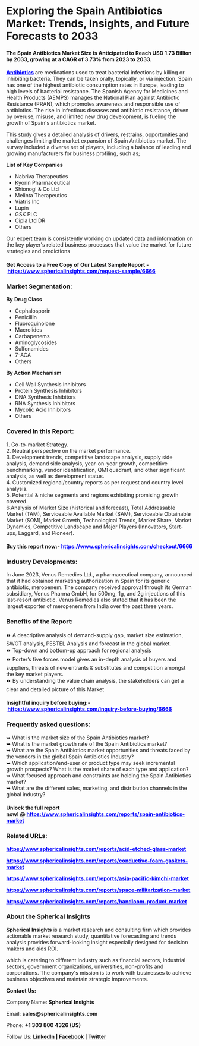<h1>Exploring the Spain Antibiotics Market: Trends, Insights, and Future Forecasts to 2033</h1>
<h4><strong>The Spain Antibiotics Market Size is Anticipated to Reach USD 1.73 Billion by 2033, growing at a CAGR of 3.73% from 2023 to 2033.</strong></h4>
<p><strong><span style="color: #0000ff;"><a style="color: #0000ff;" href="https://www.sphericalinsights.com/reports/spain-antibiotics-market" target="_blank" rel="noopener">Antibiotics</a></span>&nbsp;</strong>are medications used to treat bacterial infections by killing or inhibiting bacteria. They can be taken orally, topically, or via injection. Spain has one of the highest antibiotic consumption rates in Europe, leading to high levels of bacterial resistance. The Spanish Agency for Medicines and Health Products (AEMPS) manages the National Plan against Antibiotic Resistance (PRAN), which promotes awareness and responsible use of antibiotics. The rise in infectious diseases and antibiotic resistance, driven by overuse, misuse, and limited new drug development, is fueling the growth of Spain's antibiotics market.</p>
<p>This study gives a detailed analysis of drivers, restrains, opportunities and challenges limiting the market expansion of Spain Antibiotics market. The survey included a diverse set of players, including a balance of leading and growing manufacturers for business profiling, such as;</p>
<p><strong>List of Key Companies</strong></p>
<ul>
<li>Nabriva Therapeutics</li>
<li>Kyorin Pharmaceutical</li>
<li>Shionogi &amp; Co Ltd</li>
<li>Melinta Therapeutics</li>
<li>Viatris Inc</li>
<li>Lupin</li>
<li>GSK PLC</li>
<li>Cipla Ltd DR</li>
<li>Others</li>
</ul>
<p>Our expert team is consistently working on updated data and information on the key player's related business processes that value the market for future strategies and predictions</p>
<h4><strong>Get Access to a Free Copy of Our Latest Sample Report -&nbsp;<span style="color: #0000ff;"><a style="color: #0000ff;" href="https://www.sphericalinsights.com/request-sample/6666" target="_blank" rel="noopener">https://www.sphericalinsights.com/request-sample/6666</a></span></strong></h4>
<h3><strong>Market Segmentation:</strong></h3>
<p><strong>By</strong>&nbsp;<strong>Drug Class</strong></p>
<ul>
<li>Cephalosporin</li>
<li>Penicillin</li>
<li>Fluoroquinolone</li>
<li>Macrolides</li>
<li>Carbapenems</li>
<li>Aminoglycosides</li>
<li>Sulfonamides</li>
<li>7-ACA</li>
<li>Others</li>
</ul>
<p><strong>By</strong><strong>&nbsp;Action Mechanism</strong></p>
<ul>
<li>Cell Wall Synthesis Inhibitors</li>
<li>Protein Synthesis Inhibitors</li>
<li>DNA Synthesis Inhibitors</li>
<li>RNA Synthesis Inhibitors</li>
<li>Mycolic Acid Inhibitors</li>
<li>Others</li>
</ul>
<h3>Covered in this Report:</h3>
<p>1. Go-to-market Strategy.<br />2. Neutral perspective on the market performance.<br />3. Development trends, competitive landscape analysis, supply side analysis, demand side analysis, year-on-year growth, competitive benchmarking, vendor identification, QMI quadrant, and other significant analysis, as well as development status.<br />4. Customized regional/country reports as per request and country level analysis.<br />5. Potential &amp; niche segments and regions exhibiting promising growth covered.<br />6.Analysis of Market Size (historical and forecast), Total Addressable Market (TAM), Serviceable Available Market (SAM), Serviceable Obtainable Market (SOM), Market Growth, Technological Trends, Market Share, Market Dynamics, Competitive Landscape and Major Players (Innovators, Start-ups, Laggard, and Pioneer).</p>
<h4>Buy this report now:-&nbsp;<span style="color: #0000ff;"><a style="color: #0000ff;" href="https://www.sphericalinsights.com/checkout/6666" target="_blank" rel="noopener">https://www.sphericalinsights.com/checkout/6666</a></span></h4>
<h3>Industry Developments:</h3>
<p>In June 2023, Venus Remedies Ltd., a pharmaceutical company, announced that it had obtained marketing authorization in Spain for its generic antibiotic, meropenem. The company received approval through its German subsidiary, Venus Pharma GmbH, for 500mg, 1g, and 2g injections of this last-resort antibiotic. Venus Remedies also stated that it has been the largest exporter of meropenem from India over the past three years.</p>
<h3>Benefits of the Report:</h3>
<p>⏩ A descriptive analysis of demand-supply gap, market size estimation, SWOT analysis, PESTEL Analysis and forecast in the global market.<br />⏩ Top-down and bottom-up approach for regional analysis<br />⏩ Porter&rsquo;s five forces model gives an in-depth analysis of buyers and suppliers, threats of new entrants &amp; substitutes and competition amongst the key market players.<br />⏩ By understanding the value chain analysis, the stakeholders can get a clear and detailed picture of this Market</p>
<h4>Insightful inquiry before buying:-&nbsp;<span style="color: #0000ff;"><a style="color: #0000ff;" href="https://www.sphericalinsights.com/inquiry-before-buying/6666" target="_blank" rel="noopener">https://www.sphericalinsights.com/inquiry-before-buying/6666</a></span></h4>
<h3>Frequently asked questions:</h3>
<p>➥ What is the market size of the Spain Antibiotics market?<br />➥ What is the market growth rate of the Spain Antibiotics market?<br />➥ What are the Spain Antibiotics market opportunities and threats faced by the vendors in the global Spain Antibiotics Industry?<br />➥ Which application/end-user or product type may seek incremental growth prospects? What is the market share of each type and application?<br />➥ What focused approach and constraints are holding the Spain Antibiotics market?<br />➥ What are the different sales, marketing, and distribution channels in the global industry?</p>
<h4>Unlock the full report now!&nbsp;@&nbsp;<span style="color: #0000ff;"><a style="color: #0000ff;" href="https://www.sphericalinsights.com/reports/spain-antibiotics-market" target="_blank" rel="noopener">https://www.sphericalinsights.com/reports/spain-antibiotics-market</a></span></h4>
<h3><strong>Related URLs:</strong></h3>
<p><span style="color: #0000ff;"><strong><a style="color: #0000ff;" href="https://www.sphericalinsights.com/reports/acid-etched-glass-market">https://www.sphericalinsights.com/reports/acid-etched-glass-market</a></strong></span></p>
<p><span style="color: #0000ff;"><strong><a style="color: #0000ff;" href="https://www.sphericalinsights.com/reports/conductive-foam-gaskets-market">https://www.sphericalinsights.com/reports/conductive-foam-gaskets-market</a></strong></span></p>
<p><span style="color: #0000ff;"><strong><a style="color: #0000ff;" href="https://www.sphericalinsights.com/reports/asia-pacific-kimchi-market">https://www.sphericalinsights.com/reports/asia-pacific-kimchi-market</a></strong></span></p>
<p><span style="color: #0000ff;"><strong><a style="color: #0000ff;" href="https://www.sphericalinsights.com/reports/space-militarization-market">https://www.sphericalinsights.com/reports/space-militarization-market</a></strong></span></p>
<p><strong><span style="color: #0000ff;"><a style="color: #0000ff;" href="https://www.sphericalinsights.com/reports/handloom-product-market">https://www.sphericalinsights.com/reports/handloom-product-market</a></span>&nbsp;</strong></p>
<h3><strong>About the Spherical Insights</strong></h3>
<p><strong>Spherical Insights</strong>&nbsp;is a market research and consulting firm which provides actionable market research study, quantitative forecasting and trends analysis provides forward-looking insight especially designed for decision makers and aids ROI.</p>
<p>which is catering to different industry such as financial sectors, industrial sectors, government organizations, universities, non-profits and corporations. The company's mission is to work with businesses to achieve business objectives and maintain strategic improvements.</p>
<p><strong>Contact Us:</strong></p>
<p>Company Name:&nbsp;<strong>Spherical Insights</strong></p>
<p>Email:&nbsp;<strong>sales@sphericalinsights.com</strong></p>
<p>Phone:&nbsp;<strong>+1 303 800 4326 (US)</strong></p>
<p>Follow Us:&nbsp;<strong><a href="https://www.linkedin.com/company/spherical-insight/"><u>LinkedIn</u></a>&nbsp;|&nbsp;<a href="https://www.facebook.com/sphericalinsights22"><u>Facebook</u></a>&nbsp;|&nbsp;<a href="https://twitter.com/SInsights_US"><u>Twitter</u></a></strong></p>
<div class="alert-div" style="display: none; background-color: red;">
<p class="alert-p">username or apikey dont exist</p>
</div>
